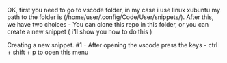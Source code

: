 OK, first you need to go to vscode folder, in my case i use linux xubuntu my path to the folder is (/home/user/.config/Code/User/snippets/).
After this, we have two choices - You can clone this repo in this folder, or you can create a new snippet ( i'll show you how to do this )

Creating a new snippet.
#1 - After opening the vscode press the keys - ctrl + shift + p to open this menu
